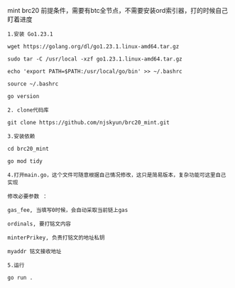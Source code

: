 mint brc20
前提条件，需要有btc全节点，不需要安装ord索引器，打的时候自己盯着进度 

```
1.安装 Go1.23.1

wget https://golang.org/dl/go1.23.1.linux-amd64.tar.gz

sudo tar -C /usr/local -xzf go1.23.1.linux-amd64.tar.gz

echo 'export PATH=$PATH:/usr/local/go/bin' >> ~/.bashrc

source ~/.bashrc

go version
```
```
2. clone代码库

git clone https://github.com/njskyun/brc20_mint.git
```
```
3.安装依赖

cd brc20_mint 

go mod tidy
```
```
4.打开main.go，这个文件可随意根据自己情况修改，这只是简易版本，复杂功能可这里自己实现

修改必要参数 ：

gas_fee, 当填写0时候，会自动采取当前链上gas

ordinals, 要打铭文内容

minterPrikey, 负责打铭文的地址私钥

myaddr 铭文接收地址
```
```
5.运行

go run .
```

